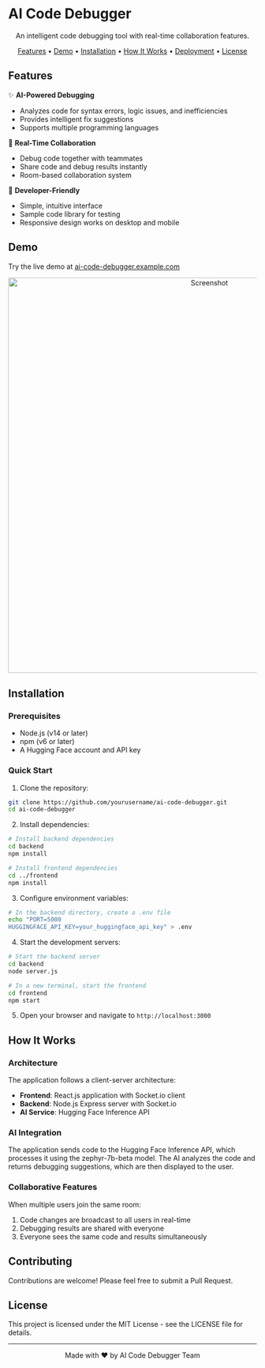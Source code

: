 # AI Code Debugger



<p align="center">
  An intelligent code debugging tool with real-time collaboration features.
</p>

<p align="center">
  <a href="#features">Features</a> •
  <a href="#demo">Demo</a> •
  <a href="#installation">Installation</a> •
  <a href="#how-it-works">How It Works</a> •
  <a href="#deployment">Deployment</a> •
  <a href="#license">License</a>
</p>

## Features

✨ **AI-Powered Debugging**
- Analyzes code for syntax errors, logic issues, and inefficiencies
- Provides intelligent fix suggestions
- Supports multiple programming languages

🤝 **Real-Time Collaboration**
- Debug code together with teammates
- Share code and debug results instantly
- Room-based collaboration system

🚀 **Developer-Friendly**
- Simple, intuitive interface
- Sample code library for testing
- Responsive design works on desktop and mobile

## Demo

Try the live demo at [ai-code-debugger.example.com](https://ai-code-debugger.example.com)

<p align="center">
  <img src="https://via.placeholder.com/800x400?text=AI+Code+Debugger+Screenshot" alt="Screenshot" width="800"/>
</p>

## Installation

### Prerequisites

- Node.js (v14 or later)
- npm (v6 or later)
- A Hugging Face account and API key

### Quick Start

1. Clone the repository:
```bash
git clone https://github.com/yourusername/ai-code-debugger.git
cd ai-code-debugger
```

2. Install dependencies:
```bash
# Install backend dependencies
cd backend
npm install

# Install frontend dependencies
cd ../frontend
npm install
```

3. Configure environment variables:
```bash
# In the backend directory, create a .env file
echo "PORT=5000
HUGGINGFACE_API_KEY=your_huggingface_api_key" > .env
```

4. Start the development servers:
```bash
# Start the backend server
cd backend
node server.js

# In a new terminal, start the frontend
cd frontend
npm start
```

5. Open your browser and navigate to `http://localhost:3000`

## How It Works

### Architecture

The application follows a client-server architecture:

- **Frontend**: React.js application with Socket.io client
- **Backend**: Node.js Express server with Socket.io
- **AI Service**: Hugging Face Inference API

### AI Integration

The application sends code to the Hugging Face Inference API, which processes it using the zephyr-7b-beta model. The AI analyzes the code and returns debugging suggestions, which are then displayed to the user.

### Collaborative Features

When multiple users join the same room:
1. Code changes are broadcast to all users in real-time
2. Debugging results are shared with everyone
3. Everyone sees the same code and results simultaneously


## Contributing

Contributions are welcome! Please feel free to submit a Pull Request.

## License

This project is licensed under the MIT License - see the LICENSE file for details.

---

<p align="center">
  Made with ❤️ by AI Code Debugger Team
</p>
